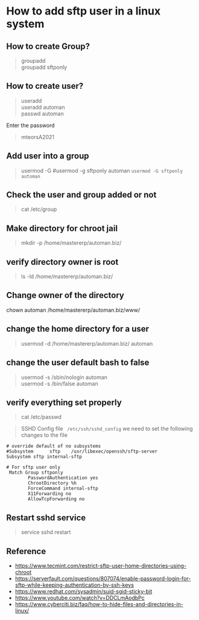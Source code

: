 # How to add sftp user in a linux system

## How to create Group?
> groupadd <groupName> \
> groupadd sftponly

## How to create user?
> useradd <userName> \
> useradd automan \
> passwd automan

Enter the password
> mteorsA2021

## Add user into a group
> usermod -G <groupName> <userName>
> #usermod -g sftponly automan
> ```usermod -G sftponly automan```

## Check the user and group added or not
> cat /etc/group

## Make directory for chroot jail
> mkdir -p /home/mastererp/automan.biz/

## verify directory owner is root
> ls -ld /home/mastererp/automan.biz/

## Change owner of the directory
chown automan /home/mastererp/automan.biz/www/

## change the home directory for a user
> usermod -d /home/mastererp/automan.biz/ automan

## change the user default bash to false
> usermod -s /sbin/nologin automan \
> usermod -s /bin/false automan

## verify everything set properly
> cat /etc/passwd
  
> SSHD Config file ``` /etc/ssh/sshd_config```
> we need to set the following changes to the file
  
```
# override default of no subsystems
#Subsystem      sftp    /usr/libexec/openssh/sftp-server
Subsystem sftp internal-sftp

# For sftp user only
 Match Group sftponly
        PasswordAuthentication yes
        ChrootDirectory %h
        ForceCommand internal-sftp
        X11Forwarding no
        AllowTcpForwarding no
```

## Restart sshd service
> service sshd restart
  
## Reference
* https://www.tecmint.com/restrict-sftp-user-home-directories-using-chroot
* https://serverfault.com/questions/807074/enable-password-login-for-sftp-while-keeping-authentication-by-ssh-keys
* https://www.redhat.com/sysadmin/suid-sgid-sticky-bit
* https://www.youtube.com/watch?v=DDCLmAodbPc
* https://www.cyberciti.biz/faq/how-to-hide-files-and-directories-in-linux/
  
